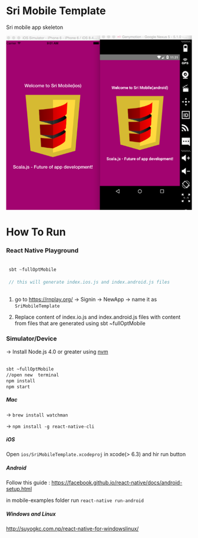 # Sri Mobile Template

Sri mobile app skeleton

![stimobile](srimobile.png)


# How To Run

### React Native Playground

```scala

 sbt ~fullOptMobile
 
 // this will generate index.ios.js and index.android.js files
 
```

1) go to https://rnplay.org/ ->  Signin  -> NewApp -> name it as `SriMobileTemplate`

2) Replace content of index.io.js and index.android.js files with content from files that are generated using sbt ~fullOptMobile

### Simulator/Device

-> Install Node.js 4.0 or greater using [nvm](https://github.com/creationix/nvm#installation)

```

sbt ~fullOptMobile
//open new  terminal
npm install
npm start
```

##### Mac

-> `brew install watchman`

-> `npm install -g react-native-cli`

#####  iOS
Open  `ios/SriMobileTemplate.xcodeproj` in xcode(> 6.3) and hir run button

##### Android
Follow this guide : https://facebook.github.io/react-native/docs/android-setup.html

in mobile-examples folder run `react-native run-android`

##### Windows and Linux

http://suyogkc.com.np/react-native-for-windowslinux/